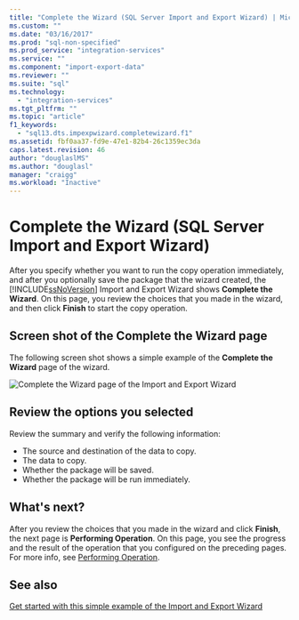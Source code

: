 ```yaml
---
title: "Complete the Wizard (SQL Server Import and Export Wizard) | Microsoft Docs"
ms.custom: ""
ms.date: "03/16/2017"
ms.prod: "sql-non-specified"
ms.prod_service: "integration-services"
ms.service: ""
ms.component: "import-export-data"
ms.reviewer: ""
ms.suite: "sql"
ms.technology: 
  - "integration-services"
ms.tgt_pltfrm: ""
ms.topic: "article"
f1_keywords: 
  - "sql13.dts.impexpwizard.completewizard.f1"
ms.assetid: fbf0aa37-fd9e-47e1-82b4-26c1359ec3da
caps.latest.revision: 46
author: "douglaslMS"
ms.author: "douglasl"
manager: "craigg"
ms.workload: "Inactive"
---
```

# Complete the Wizard (SQL Server Import and Export Wizard)
After you specify whether you want to run the copy operation immediately, and after you optionally save the package that the wizard created, the [!INCLUDE[ssNoVersion](../../includes/ssnoversion-md.md)] Import and Export Wizard shows **Complete the Wizard**. On this page, you review the choices that you made in the wizard, and then click **Finish** to start the copy operation.
 
## Screen shot of the Complete the Wizard page 
 The following screen shot shows a simple example of the **Complete the Wizard** page of the wizard.  
  
 ![Complete the Wizard page of the Import and Export Wizard](../../integration-services/import-export-data/media/complete.png "Complete the Wizard page of the Import and Export Wizard")  
  
## Review the options you selected  
 
Review the summary and verify the following information:  
-   The source and destination of the data to copy.
-   The data to copy.
-   Whether the package will be saved.
-   Whether the package will be run immediately.  
  
## What's next?  
 After you review the choices that you made in the wizard and click **Finish**, the next page is **Performing Operation**. On this page, you see the progress and the result of the operation that you configured on the preceding pages. For more info, see [Performing Operation](../../integration-services/import-export-data/performing-operation-sql-server-import-and-export-wizard.md).
 
## See also
[Get started with this simple example of the Import and Export Wizard](../../integration-services/import-export-data/get-started-with-this-simple-example-of-the-import-and-export-wizard.md)

